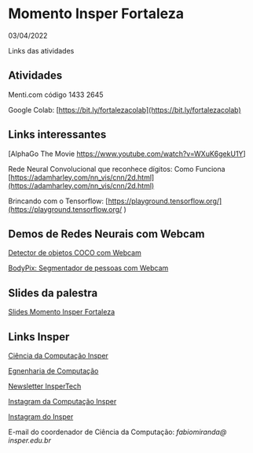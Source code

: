 # Momento Insper Fortaleza

03/04/2022 

Links das atividades 


## Atividades

Menti.com código 1433 2645 

Google Colab: [https://bit.ly/fortalezacolab](https://bit.ly/fortalezacolab)


## Links interessantes 

[AlphaGo The Movie [<ins>https://www.youtube.com/watch?v=WXuK6gekU1Y</ins>](https://www.youtube.com/watch?v=WXuK6gekU1Y)]

Rede Neural Convolucional que reconhece dígitos: Como Funciona [https://adamharley.com/nn_vis/cnn/2d.html](https://adamharley.com/nn_vis/cnn/2d.html)

Brincando com o Tensorflow:  [https://playground.tensorflow.org/](https://playground.tensorflow.org/
)


## Demos de Redes Neurais com Webcam

[Detector de objetos COCO com Webcam](https://z364noozrm.codesandbox.io/
)

[BodyPix: Segmentador de pessoas com Webcam](https://storage.googleapis.com/tfjs-models/demos/body-pix/index.html)


## Slides da palestra

[Slides Momento Insper Fortaleza](https://insper-my.sharepoint.com/:b:/g/personal/fabiorm2_insper_edu_br/EQLIrPogTOdPowv3zidc6qEBPVKVfpvXuKe5zH_WiinYBQ?e=OPQPNd)


## Links Insper

[Ciência da Computação Insper](https://www.insper.edu.br/graduacao/ciencia-da-computacao/)

[Egnenharia de Computação](https://www.insper.edu.br/graduacao/engenharia/engenharia-de-computacao/)

[Newsletter InsperTech](https://www.insper.edu.br/newsletters-assinar/)

[Instagram da Computação Insper](https://www.instagram.com/inspercomp/)

[Instagram do Insper](https://www.instagram.com/inspercomp/)

E-mail do coordenador de Ciência da Computação: *fabiomiranda@ insper.edu.br*


